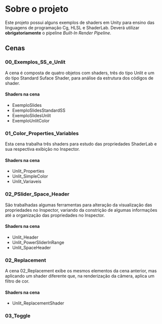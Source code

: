 # Sobre o projeto
Este projeto possui alguns exemplos de shaders em Unity para ensino das linguagens de programação Cg, HLSL e ShaderLab.
Deverá utilizar **obrigatoriamente** o pipeline _Built-In Render Pipeline_.

## Cenas
### 00_Exemplos_SS_e_Unlit
A cena é composta de quatro objetos com shaders, três do tipo Unlit e um do tipo Standard Suface Shader, para análise da estrutura dos códigos de shader.
#### Shaders na cena
- ExemploSlides
- ExemploSlidesStandardSS
- ExemploSlidesUnlit
- ExemploUnlitColor
### 01_Color_Properties_Variables
Esta cena trabalha três shaders para estudo das propriedades ShaderLab e sua respectiva exibição no Inspector.
#### Shaders na cena
- Unlit_Properties
- Unlit_SimpleColor
- Unlit_Variaveis
### 02_PSlider_Space_Header
São trabalhadas algumas ferramentas para alteração da visualização das propriedades no Inspector, variando da constrição de algumas informações até a organização das propriedades no Inspector.
#### Shaders na cena
- Unlit_Header
- Unlit_PowerSliderInRange
- Unlit_SpaceHeader
### 02_Replacement
A cena 02_Replacement exibe os mesmos elementos da cena anterior, mas aplicando um shader diferente que, na renderização da câmera, aplica um filtro de cor.
#### Shaders na cena
- Unlit_ReplacementShader
### 03_Toggle

